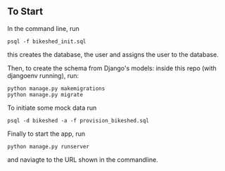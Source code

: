 ## To Start

In the command line, run

```shell
psql -f bikeshed_init.sql
```

this creates the database, the user and assigns the user to the database.

Then, to create the schema from Django's models:
inside this repo (with djangoenv running), run:

```shell
python manage.py makemigrations
python manage.py migrate
```

To initiate some mock data run

```shell
psql -d bikeshed -a -f provision_bikeshed.sql
```

Finally to start the app, run

```shell
python manage.py runserver
```

and naviagte to the URL shown in the commandline.
